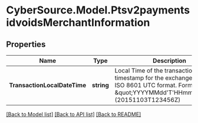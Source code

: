 # CyberSource.Model.Ptsv2paymentsidvoidsMerchantInformation
## Properties

Name | Type | Description | Notes
------------ | ------------- | ------------- | -------------
**TransactionLocalDateTime** | **string** | Local Time of the transaction Set the timestamp for the exchange rate by ISO 8601 UTC format. Format: \&quot;YYYYMMdd&#39;T&#39;HHmmss&#39;Z&#39;\&quot;  (20151103T123456Z)  | [optional] 

[[Back to Model list]](../README.md#documentation-for-models) [[Back to API list]](../README.md#documentation-for-api-endpoints) [[Back to README]](../README.md)

